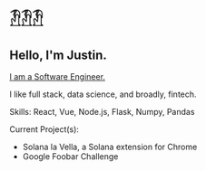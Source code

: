 #  𓁟𓁟𓁟
## Hello, I'm Justin.
[I am a Software Engineer.](http://www.garzi.one/)

I like full stack, data science, and broadly, fintech.

Skills: React, Vue, Node.js, Flask, Numpy, Pandas

Current Project(s): 
- Solana la Vella, a Solana extension for Chrome
- Google Foobar Challenge
